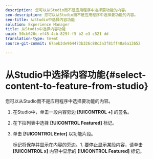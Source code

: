 ```yaml
---
description: 您可以从Studio而不是应用程序中选择要功能的内容。
seo-description: 您可以从Studio而不是应用程序中选择要功能的内容。
seo-title: 从Studio中选择内容功能
solution: Experience Manager
title: 从Studio中选择内容功能
uuid: 50cb620c-ef45-4cb-829f-f5 b2 e3 c521 dd
translation-type: tm+mt
source-git-commit: 67aeb3de964473b326c88c3a3f81ff48a6a12652

---
```



# 从Studio中选择内容功能{#select-content-to-feature-from-studio}

您可以从Studio而不是应用程序中选择要功能的内容。

1. 在Studio中，单击一段内容旁边 **[!UICONTROL +]** 的签名。
1. 在下拉列表中选择 **[!UICONTROL Featured]** 标记。
1. 单击 **[!UICONTROL Enter]** 以功能片段。

   标记将保存并显示在内容的旁边。1. 要停止显示某段内容，请单击 **[!UICONTROL x]** 内容中显示的 **[!UICONTROL Featured]** 标记。
